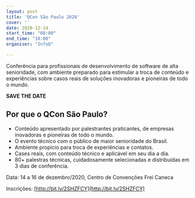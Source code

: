 ```yaml
---
layout: post
title: 'QCon São Paulo 2020'
cover: ''
date: 2020-12-14
start_time: "08:00"
end_time: "18:00"
organiser: "InfoQ"

---
```


Conferência para profissionais de desenvolvimento de software de alta senioridade, com ambiente preparado para estimular a troca de conteúdo e experiências sobre casos reais de soluções inovadoras e pioneiras de todo o mundo.

**SAVE THE DATE**

## Por que o QCon São Paulo?
- Conteúdo apresentado por palestrantes praticantes, de empresas inovadoras e pioneiras de todo o mundo.
- O evento técnico com o público de maior senioridade do Brasil.
- Ambiente propício para troca de experiências e contatos.
- Cases reais, com conteúdo técnico e aplicável em seu dia a dia.
- 80+ palestras técnicas, cuidadosamente selecionadas e distribuídas em 3 dias de conferência.

Data: 14 a 16 de dezembro/2020, Centro de Convenções Frei Caneca

Inscrições: [http://bit.ly/2SHZFCY](http://bit.ly/2SHZFCY)
